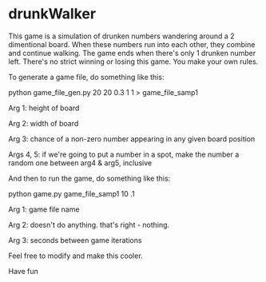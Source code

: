 drunkWalker
===========

This game is a simulation of drunken numbers wandering around a 2 dimentional board. When these numbers run into each other, they combine and continue walking. The game ends when there's only 1 drunken number left. There's no strict winning or losing this game. You make your own rules. 

To generate a game file, do something like this:

python game_file_gen.py 20 20 0.3 1 1 > game_file_samp1

  Arg 1: height of board
  
  Arg 2: width of board
  
  Arg 3: chance of a non-zero number appearing in any given board position
  
  Args 4, 5: if we're going to put a number in a spot, make the number a random one between arg4 & arg5, inclusive
  

And then to run the game, do something like this:

python game.py game_file_samp1 10 .1

  Arg 1: game file name
  
  Arg 2: doesn't do anything. that's right - nothing.
  
  Arg 3: seconds between game iterations
  
  
Feel free to modify and make this cooler.

Have fun
